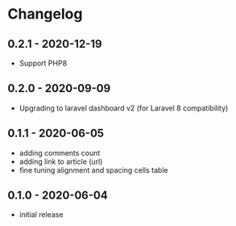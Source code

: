 # Changelog

## 0.2.1 - 2020-12-19

- Support PHP8

## 0.2.0 - 2020-09-09

- Upgrading to laravel dashboard v2 (for Laravel 8 compatibility)

## 0.1.1 - 2020-06-05

- adding comments count
- adding link to article (url)
- fine tuning alignment and spacing cells table


## 0.1.0 - 2020-06-04

- initial release
